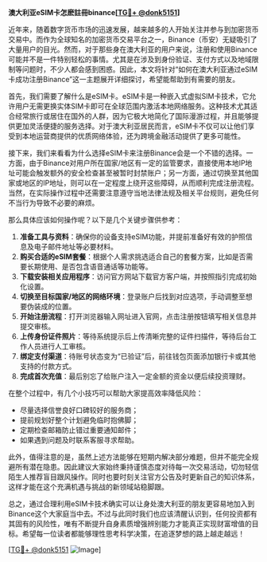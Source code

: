 **澳大利亚eSIM卡怎麽註冊binance[[TG💪+ @donk5151](https://t.me/s/donk5151)]**

近年来，随着数字货币市场的迅速发展，越来越多的人开始关注并参与到加密货币交易中。而作为全球知名的加密货币交易平台之一，Binance（币安）无疑吸引了大量用户的目光。然而，对于那些身在澳大利亚的用户来说，注册和使用Binance可能并不是一件特别轻松的事情。尤其是在涉及到身份验证、支付方式以及地域限制等问题时，不少人都会感到困惑。因此，本文将针对“如何在澳大利亚通过eSIM卡成功注册Binance”这一主题展开详细探讨，希望能帮助到有需要的朋友。

首先，我们需要了解什么是eSIM卡。eSIM卡是一种嵌入式虚拟SIM卡技术，它允许用户无需更换实体SIM卡即可在全球范围内激活本地网络服务。这种技术尤其适合经常旅行或居住在国外的人群，因为它极大地简化了国际漫游过程，并且能够提供更加灵活便捷的服务选择。对于澳大利亚居民而言，eSIM卡不仅可以让他们享受到本地运营商提供的优质网络体验，还为跨境金融活动提供了更多可能性。

接下来，我们来看看为什么选择eSIM卡来注册Binance会是一个不错的选择。一方面，由于Binance对用户所在国家/地区有一定的监管要求，直接使用本地IP地址可能会触发额外的安全检查甚至被暂时封禁账户；另一方面，通过切换至其他国家或地区的IP地址，则可以在一定程度上绕开这些障碍，从而顺利完成注册流程。当然，在实际操作过程中还需要注意遵守当地法律法规及相关平台规则，避免任何不当行为导致不必要的麻烦。

那么具体应该如何操作呢？以下是几个关键步骤供参考：

1. **准备工具与资料**：确保你的设备支持eSIM功能，并提前准备好有效的护照信息及电子邮件地址等必要材料。
2. **购买合适的eSIM套餐**：根据个人需求挑选适合自己的套餐方案，比如是否需要长期使用、是否包含语音通话等功能等。
3. **下载安装相关应用程序**：访问官方网站下载官方客户端，并按照指引完成初始化设置。
4. **切换至目标国家/地区的网络环境**：登录账户后找到对应选项，手动调整至想要伪装成的位置。
5. **开始注册流程**：打开浏览器输入网址进入官网，点击注册按钮填写相关信息并提交审核。
6. **上传身份证件照片**：等待系统提示后上传清晰完整的证件扫描件，等待后台工作人员进行人工审核。
7. **绑定支付渠道**：待账号状态变为“已验证”后，前往钱包页面添加银行卡或其他支持的付款方式。
8. **完成首次充值**：最后别忘了给账户注入一定金额的资金以便后续投资理财。

在整个过程中，有几个小技巧可以帮助大家提高效率降低风险：
- 尽量选择信誉良好口碑较好的服务商；
- 提前规划好整个计划避免临时抱佛脚；
- 定期检查邮箱防止错过重要通知邮件；
- 如果遇到问题及时联系客服寻求帮助。

此外，值得注意的是，虽然上述方法能够在短期内解决部分难题，但并不能完全规避所有潜在隐患。因此建议大家始终秉持谨慎态度对待每一次交易活动，切勿轻信陌生人推荐盲目跟风操作。同时也要时刻关注官方公告及时更新自己的知识体系，这样才能在这个充满机遇与挑战的新领域站稳脚跟。

总之，通过合理利用eSIM卡技术确实可以让身处澳大利亚的朋友更容易地加入到Binance这个大家庭当中去。不过与此同时我们也应该清醒认识到，任何投资都有其固有的风险性，唯有不断提升自身素质增强辨别能力才能真正实现财富增值的目标。希望每一位读者都能够理性思考科学决策，在追逐梦想的路上越走越远！

[[TG💪+ @donk5151](https://t.me/s/donk5151) ![Image](https://i.postimg.cc/rwNCRYN7/Snipaste-2025-04-30-17-27-05.png)]